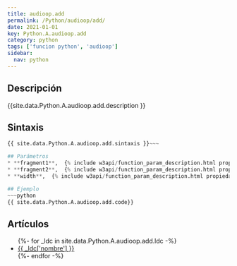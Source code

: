 ```yaml
---
title: audioop.add
permalink: /Python/audioop/add/
date: 2021-01-01
key: Python.A.audioop.add
category: python
tags: ['funcion python', 'audioop']
sidebar: 
  nav: python
---
```


## Descripción
{{site.data.Python.A.audioop.add.description }}

## Sintaxis
~~~python
{{ site.data.Python.A.audioop.add.sintaxis }}~~~

## Parámetros
* **fragment1**,  {% include w3api/function_param_description.html propiedad=site.data.Python.A.audioop.add valor="fragment1" %}
* **fragment2**,  {% include w3api/function_param_description.html propiedad=site.data.Python.A.audioop.add valor="fragment2" %}
* **width**,  {% include w3api/function_param_description.html propiedad=site.data.Python.A.audioop.add valor="width" %}

## Ejemplo
~~~python
{{ site.data.Python.A.audioop.add.code}}
~~~

## Artículos
<ul>
{%- for _ldc in site.data.Python.A.audioop.add.ldc -%}
   <li>
       <a href="{{_ldc['url'] }}">{{ _ldc['nombre'] }}</a>
   </li>
{%- endfor -%}
</ul>
